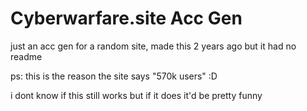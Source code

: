 # Cyberwarfare.site Acc Gen

just an acc gen for a random site, made this 2 years ago but it had no readme 

ps: this is the reason the site says "570k users" :D

i dont know if this still works but if it does it'd be pretty funny
